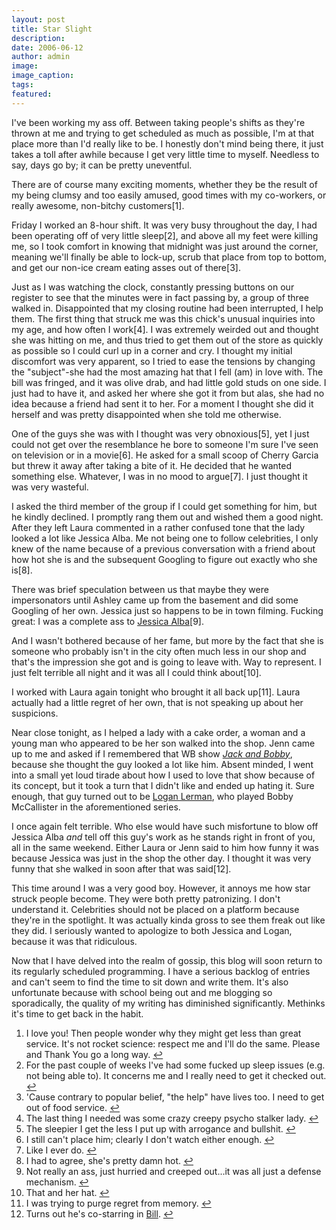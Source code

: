 ```yaml
---
layout: post
title: Star Slight
description:
date: 2006-06-12
author: admin
image:
image_caption:
tags:
featured:
---
```


I've been working my ass off. Between taking people's shifts as they're thrown at me and trying to get scheduled as much as possible, I'm at that place more than I'd really like to be. I honestly don't mind being there, it just takes a toll after awhile because I get very little time to myself. Needless to say, days go by; it can be pretty uneventful.

There are of course many exciting moments, whether they be the result of my being clumsy and too easily amused, good times with my co-workers, or really awesome, non-bitchy customers[1].

Friday I worked an 8-hour shift. It was very busy throughout the day, I had been operating off of very little sleep[2], and above all my feet were killing me, so I took comfort in knowing that midnight was just around the corner, meaning we'll finally be able to lock-up, scrub that place from top to bottom, and get our non-ice cream eating asses out of there[3].

Just as I was watching the clock, constantly pressing buttons on our register to see that the minutes were in fact passing by, a group of three walked in. Disappointed that my closing routine had been interrupted, I help them. The first thing that struck me was this chick's unusual inquiries into my age, and how often I work[4]. I was extremely weirded out and thought she was hitting on me, and thus tried to get them out of the store as quickly as possible so I could curl up in a corner and cry. I thought my initial discomfort was very apparent, so I tried to ease the tensions by changing the "subject"-she had the most amazing hat that I fell (am) in love with. The bill was fringed, and it was olive drab, and had little gold studs on one side. I just had to have it, and asked her where she got it from but alas, she had no idea because a friend had sent it to her. For a moment I thought she did it herself and was pretty disappointed when she told me otherwise.

One of the guys she was with I thought was very obnoxious[5], yet I just could not get over the resemblance he bore to someone I'm sure I've seen on television or in a movie[6]. He asked for a small scoop of Cherry Garcia but threw it away after taking a bite of it. He decided that he wanted something else. Whatever, I was in no mood to argue[7]. I just thought it was very wasteful.

I asked the third member of the group if I could get something for him, but he kindly declined. I promptly rang them out and wished them a good night. After they left Laura commented in a rather confused tone that the lady looked a lot like Jessica Alba. Me not being one to follow celebrities, I only knew of the name because of a previous conversation with a friend about how hot she is and the subsequent Googling to figure out exactly who she is[8].

There was brief speculation between us that maybe they were impersonators until Ashley came up from the basement and did some Googling of her own. Jessica just so happens to be in town filming. Fucking great: I was a complete ass to [Jessica Alba](https://www.imdb.com/name/nm0004695/)[9].

And I wasn't bothered because of her fame, but more by the fact that she is someone who probably isn't in the city often much less in our shop and that's the impression she got and is going to leave with. Way to represent. I just felt terrible all night and it was all I could think about[10].

I worked with Laura again tonight who brought it all back up[11]. Laura actually had a little regret of her own, that is not speaking up about her suspicions.

Near close tonight, as I helped a lady with a cake order, a woman and a young man who appeared to be her son walked into the shop. Jenn came up to me and asked if I remembered that WB show _[Jack and Bobby](https://www.imdb.com/title/tt0410997/)_, because she thought the guy looked a lot like him. Absent minded, I went into a small yet loud tirade about how I used to love that show because of its concept, but it took a turn that I didn't like and ended up hating it. Sure enough, that guy turned out to be [Logan Lerman](https://www.imdb.com/name/nm0503567/), who played Bobby McCallister in the aforementioned series.

I once again felt terrible. Who else would have such misfortune to blow off Jessica Alba _and_ tell off this guy's work as he stands right in front of you, all in the same weekend. Either Laura or Jenn said to him how funny it was because Jessica was just in the shop the other day. I thought it was very funny that she walked in soon after that was said[12].

This time around I was a very good boy. However, it annoys me how star struck people become. They were both pretty patronizing. I don't understand it. Celebrities should not be placed on a platform because they're in the spotlight. It was actually kinda gross to see them freak out like they did. I seriously wanted to apologize to both Jessica and Logan, because it was that ridiculous.

Now that I have delved into the realm of gossip, this blog will soon return to its regularly scheduled programming. I have a serious backlog of entries and can't seem to find the time to sit down and write them. It's also unfortunate because with school being out and me blogging so sporadically, the quality of my writing has diminished significantly. Methinks it's time to get back in the habit.

1.  I love you! Then people wonder why they might get less than great service. It's not rocket science: respect me and I'll do the same. Please and Thank You go a long way. [↩](#)
2.  For the past couple of weeks I've had some fucked up sleep issues (e.g. not being able to). It concerns me and I really need to get it checked out. [↩](#)
3.  'Cause contrary to popular belief, "the help" have lives too. I need to get out of food service. [↩](#)
4.  The last thing I needed was some crazy creepy psycho stalker lady. [↩](#)
5.  The sleepier I get the less I put up with arrogance and bullshit. [↩](#)
6.  I still can't place him; clearly I don't watch either enough. [↩](#)
7.  Like I ever do. [↩](#)
8.  I had to agree, she's pretty damn hot. [↩](#)
9.  Not really an ass, just hurried and creeped out...it was all just a defense mechanism. [↩](#)
10. That and her hat. [↩](#)
11. I was trying to purge regret from memory. [↩](#)
12. Turns out he's co-starring in [Bill](https://www.imdb.com/title/tt0790623/). [↩](#)
